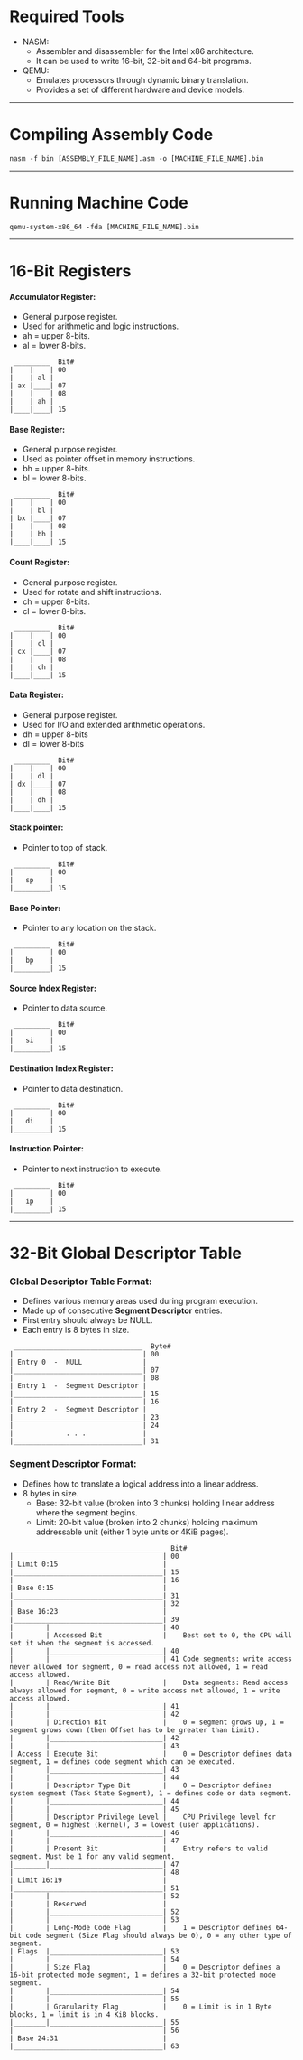 # Required Tools
- NASM:
  + Assembler and disassembler for the Intel x86 architecture.
  + It can be used to write 16-bit, 32-bit and 64-bit programs.
- QEMU:
  + Emulates processors through dynamic binary translation.
  + Provides a set of different hardware and device models.
---
# Compiling Assembly Code
```
nasm -f bin [ASSEMBLY_FILE_NAME].asm -o [MACHINE_FILE_NAME].bin
```
---
# Running Machine Code
```
qemu-system-x86_64 -fda [MACHINE_FILE_NAME].bin
```
---
# 16-Bit Registers
#### Accumulator Register:
- General purpose register.
- Used for arithmetic and logic instructions.
- ah = upper 8-bits.
- al = lower 8-bits.
```
 _________  Bit#
|    |    | 00
|    | al |
| ax |____| 07
|    |    | 08
|    | ah |
|____|____| 15

```
#### Base Register:
- General purpose register.
- Used as pointer offset in memory instructions.
- bh = upper 8-bits.
- bl = lower 8-bits.
```
 _________  Bit#
|    |    | 00
|    | bl |
| bx |____| 07
|    |    | 08
|    | bh |
|____|____| 15

```
#### Count Register:
- General purpose register.
- Used for rotate and shift instructions.
- ch = upper 8-bits.
- cl = lower 8-bits.
```
 _________  Bit#
|    |    | 00
|    | cl |
| cx |____| 07
|    |    | 08
|    | ch |
|____|____| 15

```
#### Data Register:
- General purpose register.
- Used for I/O and extended arithmetic operations.
- dh = upper 8-bits
- dl = lower 8-bits
```
 _________  Bit#
|    |    | 00
|    | dl |
| dx |____| 07
|    |    | 08
|    | dh |
|____|____| 15
```
#### Stack pointer:
- Pointer to top of stack.
```
 _________  Bit#
|         | 00
|   sp    |
|_________| 15

```
#### Base Pointer:
- Pointer to any location on the stack.
```
 _________  Bit#
|         | 00
|   bp    |
|_________| 15

```
#### Source Index Register:
- Pointer to data source.
```
 _________  Bit#
|         | 00
|   si    |
|_________| 15

```
#### Destination Index Register:
- Pointer to data destination.
```
 _________  Bit#
|         | 00
|   di    |
|_________| 15

```
#### Instruction Pointer:
- Pointer to next instruction to execute.
```
 _________  Bit#
|         | 00
|   ip    |
|_________| 15

```
---
# 32-Bit Global Descriptor Table
### Global Descriptor Table Format:
- Defines various memory areas used during program execution.
- Made up of consecutive **Segment Descriptor** entries.
- First entry should always be NULL.
- Each entry is 8 bytes in size.
```
 ________________________________  Byte#
|                                | 00
| Entry 0  -  NULL               |
|________________________________| 07
|                                | 08
| Entry 1  -  Segment Descriptor |
|________________________________| 15
|                                | 16
| Entry 2  -  Segment Descriptor |
|________________________________| 23
|                                | 24
|             . . .              |
|________________________________| 31

```
### Segment Descriptor Format:
- Defines how to translate a logical address into a linear address.
- 8 bytes in size.
  + Base: 32-bit value (broken into 3 chunks) holding linear address where the segment begins.
  + Limit: 20-bit value (broken into 2 chunks) holding maximum addressable unit (either 1 byte units or 4KiB pages).
```
 _____________________________________  Bit#
|                                     | 00
| Limit 0:15                          |
|_____________________________________| 15
|                                     | 16
| Base 0:15                           |
|_____________________________________| 31
|                                     | 32
| Base 16:23                          |
|_____________________________________| 39
|        |                            | 40
|        | Accessed Bit               |    Best set to 0, the CPU will set it when the segment is accessed. 
|        |____________________________| 40
|        |                            | 41 Code segments: write access never allowed for segment, 0 = read access not allowed, 1 = read access allowed.
|        | Read/Write Bit             |    Data segments: Read access always allowed for segment, 0 = write access not allowed, 1 = write access allowed.
|        |____________________________| 41
|        |                            | 42
|        | Direction Bit              |    0 = segment grows up, 1 = segment grows down (then Offset has to be greater than Limit). 
|        |____________________________| 42
|        |                            | 43
| Access | Execute Bit                |    0 = Descriptor defines data segment, 1 = defines code segment which can be executed. 
|        |____________________________| 43
|        |                            | 44
|        | Descriptor Type Bit        |    0 = Descriptor defines system segment (Task State Segment), 1 = defines code or data segment. 
|        |____________________________| 44
|        |                            | 45
|        | Descriptor Privilege Level |    CPU Privilege level for segment, 0 = highest (kernel), 3 = lowest (user applications). 
|        |____________________________| 46
|        |                            | 47
|        | Present Bit                |    Entry refers to valid segment. Must be 1 for any valid segment.
|________|____________________________| 47
|                                     | 48
| Limit 16:19                         |
|_____________________________________| 51
|        |                            | 52
|        | Reserved                   |    
|        |____________________________| 52
|        |                            | 53
|        | Long-Mode Code Flag        |    1 = Descriptor defines 64-bit code segment (Size Flag should always be 0), 0 = any other type of segment. 
| Flags  |____________________________| 53
|        |                            | 54
|        | Size Flag                  |    0 = Descriptor defines a 16-bit protected mode segment, 1 = defines a 32-bit protected mode segment. 
|        |____________________________| 54
|        |                            | 55
|        | Granularity Flag           |    0 = Limit is in 1 Byte blocks, 1 = limit is in 4 KiB blocks. 
|________|____________________________| 55
|                                     | 56
| Base 24:31                          |
|_____________________________________| 63

```













